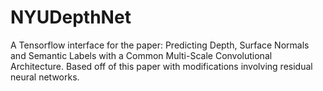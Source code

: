 # NYUDepthNet
A Tensorflow interface for the paper: Predicting Depth, Surface Normals and Semantic Labels with a Common Multi-Scale Convolutional Architecture. Based off of this paper with modifications involving residual neural networks.
